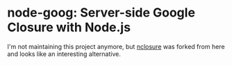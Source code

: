 node-goog: Server-side Google Closure with Node.js
==================================================

I'm not maintaining this project anymore, but [nclosure](https://github.com/gatapia/nclosure) was forked from here and looks like an interesting alternative.
